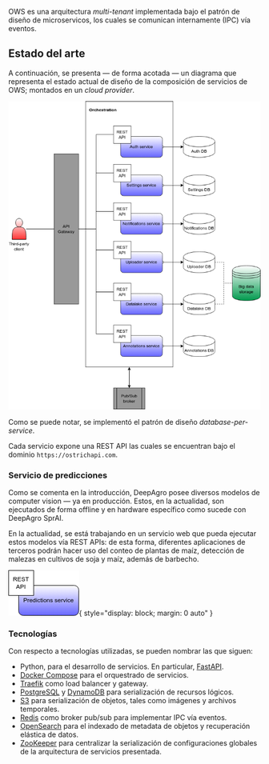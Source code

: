 OWS es una arquitectura *multi-tenant* implementada bajo el patrón de diseño de microservicos, los cuales se comunican internamente (IPC) vía eventos.

## Estado del arte

A continuación, se presenta — de forma acotada — un diagrama que representa el estado actual de diseño de la composición de servicios de OWS; montados en un *cloud provider*.

![Arquitectura OWS](./../img/arch/v1.png "Estado del arte de aquitectura OWS")

Como se puede notar, se implementó el patrón de diseño *database-per-service*.

Cada servicio expone una REST API las cuales se encuentran bajo el dominio `https://ostrichapi.com`.

### Servicio de predicciones

Como se comenta en la introducción, DeepAgro posee diversos modelos de computer vision — ya en producción. Estos, en la actualidad, son ejecutados de forma offline y en hardware específico como sucede con DeepAgro SprAI. 

En la actualidad, se está trabajando en un servicio web que pueda ejecutar estos modelos vía REST APIs: de esta forma, diferentes aplicaciones de terceros podrán hacer uso del conteo de plantas de maíz, detección de malezas en cultivos de soja y maíz, además de barbecho.

![Servicio de predicciones](./../img/arch/predictions-service.png "Servicio de predicciones"){ style="display: block; margin: 0 auto" }

### Tecnologías

Con respecto a tecnologías utilizadas, se pueden nombrar las que siguen:

- Python, para el desarrollo de servicios. En particular, [FastAPI](https://fastapi.tiangolo.com/).
- [Docker Compose](https://docs.docker.com/compose/) para el orquestrado de servicios.
- [Traefik](https://traefik.io/traefik/) como load balancer y gateway.
- [PostgreSQL](https://www.postgresql.org/) y [DynamoDB](https://aws.amazon.com/es/dynamodb/) para serialización de recursos lógicos.
- [S3](https://aws.amazon.com/s3/) para serialización de objetos, tales como imágenes y archivos temporales.
- [Redis](https://redis.io/docs/manual/pubsub/) como broker pub/sub para implementar IPC vía eventos.
- [OpenSearch](https://opensearch.org/) para el indexado de metadata de objetos y recuperación elástica de datos.
- [ZooKeeper](https://zookeeper.apache.org/) para centralizar la serialización de configuraciones globales de la arquitectura de servicios presentada.
